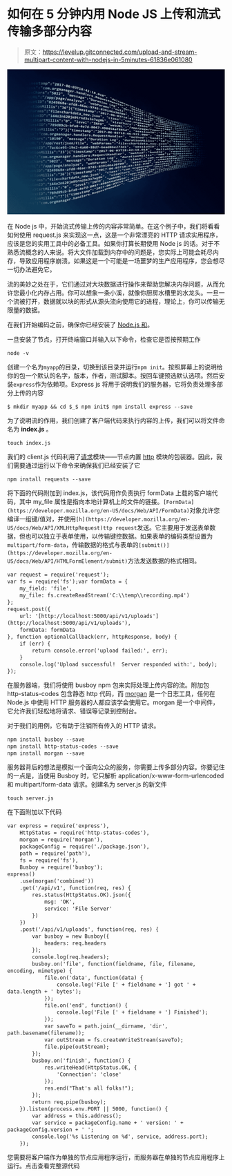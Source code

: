 # 如何在 5 分钟内用 Node JS 上传和流式传输多部分内容

> 原文：<https://levelup.gitconnected.com/upload-and-stream-multipart-content-with-nodejs-in-5minutes-61836e061080>

![](img/c266c8a7481f180cb461b0210b57cd1d.png)

在 Node js 中，开始流式传输上传的内容非常简单。在这个例子中，我们将看看如何使用 request.js 来实现这一点，这是一个非常漂亮的 HTTP 请求实用程序，应该是您的实用工具中的必备工具。如果你打算长期使用 Node js 的话。对于不熟悉流概念的人来说。将大文件加载到内存中的问题是，您实际上可能会耗尽内存，导致应用程序崩溃。如果这是一个可能是一场噩梦的生产应用程序，您会想尽一切办法避免它。

流的美妙之处在于，它们通过对大块数据进行操作来帮助您解决内存问题，从而允许您最小化内存占用。你可以想象一条小溪，就像你厨房水槽里的水龙头。一旦一个流被打开，数据就以块的形式从源头流向使用它的进程，理论上，你可以传输无限量的数据。

在我们开始编码之前，确保你已经安装了 [Node.js 和](https://nodejs.org/en/download/)。

一旦安装了节点，打开终端窗口并输入以下命令，检查它是否按预期工作

```
node -v
```

创建一个名为`myapp`的目录，切换到该目录并运行`npm init`。按照屏幕上的说明给你的包一个默认的名字，版本，作者，测试脚本。按回车键预选默认选项。然后安装`express`作为依赖项。Express js 将用于说明我们的服务器，它将负责处理多部分上传的内容

```
$ mkdir myapp && cd $_$ npm init$ npm install express --save
```

为了说明流的作用，我们创建了客户端代码来执行内容的上传，我们可以将文件命名为 **index.js** 。

```
touch index.js
```

我们的 client.js 代码利用了[请求](https://www.npmjs.com/package/request)模块——节点内置 [http](https://nodejs.org/api/http.html) 模块的包装器。因此，我们需要通过运行以下命令来确保我们已经安装了它

```
npm install requests --save
```

将下面的代码附加到 index.js，该代码用作负责执行 formData 上载的客户端代码，其中 my_file 属性是指向本地计算机上的文件的链接。`[FormData](https://developer.mozilla.org/en-US/docs/Web/API/FormData)`对象允许您编译一组键/值对，并使用`[h](https://developer.mozilla.org/en-US/docs/Web/API/XMLHttpRequest)ttp request`发送。它主要用于发送表单数据，但也可以独立于表单使用，以传输键控数据。如果表单的编码类型设置为`multipart/form-data`，传输数据的格式与表单的`[submit()](https://developer.mozilla.org/en-US/docs/Web/API/HTMLFormElement/submit)`方法发送数据的格式相同。

```
var request = require('request');
var fs = require('fs');var formData = {
    my_field: 'file',
    my_file: fs.createReadStream('C:\\temp\\recording.mp4')
};
request.post({
    url: '[http://localhost:5000/api/v1/uploads'](http://localhost:5000/api/v1/uploads'),
    formData: formData
}, function optionalCallback(err, httpResponse, body) {
    if (err) {
        return console.error('upload failed:', err);
    }
    console.log('Upload successful!  Server responded with:', body);
});
```

在服务器端，我们将使用 busboy npm 包来实际处理上传内容的流。附加包 http-status-codes 包含静态 http 代码，而 [morgan](https://github.com/expressjs/morgan) 是一个日志工具，任何在 Node.js 中使用 HTTP 服务器的人都应该学会使用它。morgan 是一个中间件，它允许我们轻松地将请求、错误等记录到控制台。

对于我们的用例，它有助于注销所有传入的 HTTP 请求。

```
npm install busboy --save
npm install http-status-codes --save
npm install morgan --save
```

服务器背后的想法是模拟一个面向公众的服务，你需要上传多部分内容。你要记住的一点是，当使用 Busboy 时，它只解析 application/x-www-form-urlencoded 和 multipart/form-data 请求。创建名为 server.js 的新文件

```
touch server.js
```

在下面附加以下代码

```
var express = require('express'),
    HttpStatus = require('http-status-codes'),
    morgan = require('morgan'),
    packageConfig = require('./package.json'),
    path = require('path'),
    fs = require('fs'),
    Busboy = require('busboy');
express()
    .use(morgan('combined'))
    .get('/api/v1', function(req, res) {
        res.status(HttpStatus.OK).json({
            msg: 'OK',
            service: 'File Server'
        })
    })
    .post('/api/v1/uploads', function(req, res) {
        var busboy = new Busboy({
            headers: req.headers
        });
        console.log(req.headers);
        busboy.on('file', function(fieldname, file, filename, encoding, mimetype) {
            file.on('data', function(data) {
                console.log('File [' + fieldname + '] got ' + data.length + ' bytes');
            });
            file.on('end', function() {
                console.log('File [' + fieldname + '] Finished');
            });
            var saveTo = path.join(__dirname, 'dir', path.basename(filename));
            var outStream = fs.createWriteStream(saveTo);
            file.pipe(outStream);
        });
        busboy.on('finish', function() {
            res.writeHead(HttpStatus.OK, {
                'Connection': 'close'
            });
            res.end("That's all folks!");
        });
        return req.pipe(busboy);
    }).listen(process.env.PORT || 5000, function() {
        var address = this.address();
        var service = packageConfig.name + ' version: ' + packageConfig.version + ' ';
        console.log('%s Listening on %d', service, address.port);
    });
```

您需要将客户端作为单独的节点应用程序运行，而服务器在单独的节点应用程序上运行。点击查看完整源代码